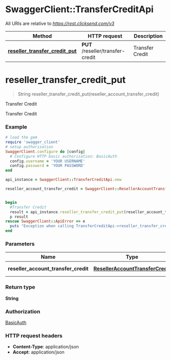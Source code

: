 # SwaggerClient::TransferCreditApi

All URIs are relative to *https://rest.clicksend.com/v3*

Method | HTTP request | Description
------------- | ------------- | -------------
[**reseller_transfer_credit_put**](TransferCreditApi.md#reseller_transfer_credit_put) | **PUT** /reseller/transfer-credit | Transfer Credit


# **reseller_transfer_credit_put**
> String reseller_transfer_credit_put(reseller_account_transfer_credit)

Transfer Credit

Transfer Credit

### Example
```ruby
# load the gem
require 'swagger_client'
# setup authorization
SwaggerClient.configure do |config|
  # Configure HTTP basic authorization: BasicAuth
  config.username = 'YOUR USERNAME'
  config.password = 'YOUR PASSWORD'
end

api_instance = SwaggerClient::TransferCreditApi.new

reseller_account_transfer_credit = SwaggerClient::ResellerAccountTransferCredit.new # ResellerAccountTransferCredit | ResellerAccountTransferCredit model


begin
  #Transfer Credit
  result = api_instance.reseller_transfer_credit_put(reseller_account_transfer_credit)
  p result
rescue SwaggerClient::ApiError => e
  puts "Exception when calling TransferCreditApi->reseller_transfer_credit_put: #{e}"
end
```

### Parameters

Name | Type | Description  | Notes
------------- | ------------- | ------------- | -------------
 **reseller_account_transfer_credit** | [**ResellerAccountTransferCredit**](ResellerAccountTransferCredit.md)| ResellerAccountTransferCredit model | 

### Return type

**String**

### Authorization

[BasicAuth](../README.md#BasicAuth)

### HTTP request headers

 - **Content-Type**: application/json
 - **Accept**: application/json



